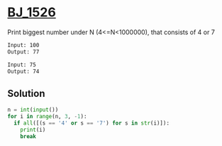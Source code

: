 # [BJ_1526](https://acmicpc.net/problem/1526)

Print biggest number under N (4<=N<1000000), that consists of 4 or 7

```txt
Input: 100
Output: 77

Input: 75
Output: 74
```

## Solution

```py
n = int(input())
for i in range(n, 3, -1):
  if all([(s == '4' or s == '7') for s in str(i)]):
    print(i)
    break
```
